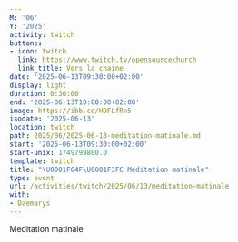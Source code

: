```yaml
---
M: '06'
Y: '2025'
activity: twitch
buttons:
- icon: twitch
  link: https://www.twitch.tv/opensourcechurch
  link_title: Vers la chaine
date: '2025-06-13T09:30:00+02:00'
display: light
duration: 0:30:00
end: '2025-06-13T10:00:00+02:00'
image: https://ibb.co/HDFLfRn5
isodate: '2025-06-13'
location: twitch
path: 2025/06/2025-06-13-meditation-matinale.md
start: '2025-06-13T09:30:00+02:00'
start-unix: 1749799800.0
template: twitch
title: "\U0001F64F\U0001F3FC Meditation matinale"
type: event
url: /activities/twitch/2025/06/13/meditation-matinale
with:
- Daemarys
---
```

Meditation matinale
